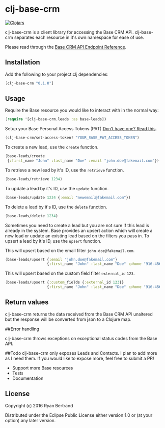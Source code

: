# clj-base-crm

[![Clojars](https://img.shields.io/clojars/v/clj-base-crm.svg)](http://clojars.org/clj-base-crm)

clj-base-crm is a client library for accessing the Base CRM API. clj-base-crm separates each resource in it's own namespace for ease of use.

Please read through the [Base CRM API Endpoint Reference](https://developers.getbase.com/docs/rest/articles/introduction).

## Installation

Add the following to your project.clj dependencies:

```clj
[clj-base-crm "0.1.0"]
```

## Usage

Require the Base resource you would like to interact with in the normal way:

```clj
(require '[clj-base-crm.leads :as base-leads])
```

Setup your Base Personal Access Tokens (PAT) [Don't have one? Read this](https://developers.getbase.com/docs/rest/articles/first_call).

```clj
(clj-base-crm/set-access-token! "YOUR_BASE_PAT_ACCESS_TOKEN")
```

To create a new lead, use the `create` function.

```clj
(base-leads/create
 {:first_name "John" :last_name "Doe" :email "john.doe@fakemail.com"})
```

To retrieve a new lead by it's ID, use the `retrieve` function.

```clj
(base-leads/retrieve 1234)
```

To update a lead by it's ID, use the `update` function.

```clj
(base-leads/update 1234 {:email "newemail@fakemail.com"})
```

To delete a lead by it's ID, use the `delete` function.

```clj
(base-leads/delete 1234)
```

Sometimes you need to create a lead but you are not sure if this lead is already in the system. Base provides an upsert action which will create a new lead or update an existing lead based on the filters you pass in.
To upsert a lead by it's ID, use the `upsert` function.

This will upsert based on the email filter `john.doe@fakemail.com`.
```clj
(base-leads/upsert {:email "john.doe@fakemail.com"}
                   {:first_name "John" :last_name "Doe" :phone "916-456-7890"})
```

This will upsert based on the custom field filter `external_id` `123`.
```clj
(base-leads/upsert {:custom_fields {:external_id 123}}
                   {:first_name "John" :last_name "Doe" :phone "916-456-7890"})
```

## Return values

clj-base-crm returns the data received from the Base CRM API unaltered but the response will be converted from json to a Clojure map.

##Error handling

clj-base-crm throws exceptions on exceptional status codes from the Base API.

##Todo
clj-base-crm only exposes Leads and Contacts.  I plan to add more as I need them.  If you would like to expose more, feel free to submit a PR!

- Support more Base resources
- Tests
- Documentation

## License

Copyright (c) 2016 Ryan Bertrand

Distributed under the Eclipse Public License either version 1.0 or (at your option) any later version.